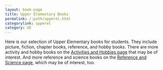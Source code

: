 ```yaml
---
layout: book-page
title: Upper Elementary Books
permalink: /:path/upperel.html
categorylink: upperel
category: UE
---
```


<p class="lead">Here is our selection of Upper Elementary books for students. They include picture, fiction, chapter books, reference, and hobby books. There are more activity and hobby books on the <a href="./activity-hobby.html">Activities and Hobbies page</a> that may be of interest. And more reference and science books on the <a href="./reference-science.html">Reference and Science page</a>, which may be of interest, too.</p>